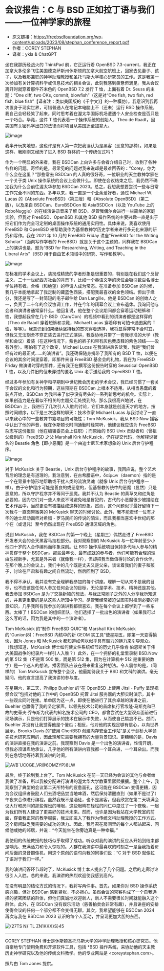 # 会议报告：C 与 BSD 正如拉丁语与我们——一位神学家的旅程

- 原文链接：<https://freebsdfoundation.org/wp-content/uploads/2023/08/stephan_conference_report.pdf>
- 作者：COREY STEPHAN
- 译者：ykla & ChatGPT

坐在我那历经战火的 ThinkPad 前，它正运行着 OpenBSD 7.3-current，我正在加拿大多伦多飞往美国德克萨斯州休斯顿的加拿大航空航班上，回家去见妻子、孩子，以及我那兼职的神学助理教授和圣托马斯大学核心研究员的工作。这是我第一次参加有关计算机科学或信息技术的相关会议，此刻我感到疲惫但满足。我从会议离开时就穿着那件芥末色的 OpenBSD 7.2 发行 T 恤，上面有着 Dr. Seuss 的主题：“One diff, two OKs, commit, blowfish”（这是对“One fish, two fish, red fish, blue fish”【译者注：类似美国版的《千字文》】的一种模仿）。我意识到我再次置身于现实世界，可惜普通人在笔记本电脑上不（还未）运行 BSD 操作系统，我自己会轻轻笑了起来，同时思考着在渥太华国际机场遭遇个人安全检查是否只是一个巧合。毕竟，这件 T 恤代表着一个操作系统的创始人，Theo de Raadt，因美国有关密码学出口的法律而将项目从美国迁至加拿大。

![image](https://github.com/FreeBSD-Ask/freebsd-journal-cn/assets/10327999/a2bda8be-bc86-45d0-945d-7883d255da25)

我半开玩笑地想，这也许是有人第一次把我误认为是黑客（恶意的那种）。如果是这样，我刚刚又经历了进入 BSD 群体的一个传统仪式吗？

作为一个明显的外来者，我在 BSDCan 上向许多与会者介绍自己时，收到了各种各样的问题。奇怪的是，最常见的问题对我来说却是最难回答的：“Corey，你为什么会在这里？”那些常去 BSDCan 的人真的很好奇，一位职业的天主教神学家在一个关于类 Unix 操作系统的会议上会做什么。即使在会议结束之后，我仍然不确定我为什么会前往渥太华参加 BSDCan 2023。总之，我想我想要尝试一些与日常工作完全不同的东西。多年以来，我一直是一个业余爱好者，通过 Michael W. Lucas 的《Absolute FreeBSD》（第三版）和《Absolute OpenBSD》（第二版），以及来自 BSDCan、EuroBSDCon 和 AsiaBSDCon（以及 YouTube 上的 RoboNuggie）的在线演讲录音来了解 BSD。尽管我偶尔会进行一些简单的家庭实验，但我对 FreeBSD、OpenBSD 和其他 BSD 操作系统的主要兴趣一直是出于把它们作为完全可定制的桌面操作系统的通用实用性。具体来说，我喜欢使用 FreeBSD 和 OpenBSD 来帮助我作为基督教神学历史学者来进行多元化来源的研究和写作。我在 2021 年 10 月的 FreeBSD Friday 讲座“FreeBSD for the Writing Scholar”（面向写作学者的 FreeBSD）就是关于这个主题的，同样我在 BSDCan 上的演讲也是，题为“BSD for Researching, Writing, and Teaching in the Liberal Arts”（BSD 用于自由艺术领域中的研究、写作和教学）。

![image](https://github.com/FreeBSD-Ask/freebsd-journal-cn/assets/10327999/b522a335-56b5-433f-a18c-1de23d482424)

在标准的学术会议上，装扮成精致的学者形象是很重要的，特别是在我们这个反智主义、二十一世纪西方社会的背景下，比如一个英语文学的岗位会吸引数百名博士学位持有者。合格（和绝望）的申请人成为常态。在准备参加 BSDCan 的时候，我几乎本能地拿起了我定制的藏蓝色西装，搭配我最喜欢的金色领结。但出于缘分，我还是写了一封简短的电子邮件给 Dan Langille，他是 BSDCan 的创始人之一，负责了二十年的会议协调工作，并在今年的闭幕会议上宣布退休。我询问他与会者和演讲者通常穿什么。他回复说，他在整个会议期间都会穿着运动短裤和 T 恤，我想起我曾在几个 BSD（Can/Con）的视频中看到的讲演者都是这样穿的（Theo de Raadt 穿着短裤和凉鞋，Michael Lucas 穿着印有可怕卡通图案的 T 恤，等等）。我意识到如果继续坚持我的首次穿着选择，我将显得非常不合时宜，但我又无法割舍不穿正装去进行正式演讲，我妥协地只带了一套我标准的大学（教学和会议）着装（在这种情况下，紫色的裤子和带有灰色麂皮鞋的紫色领结——没有外套）。哪怕有了这个改变，Michael Lucas 在我演讲后告诉我，我是“我们曾经有过的最正式……的演讲者”。我还确保随身携带了我所有的 BSD T 恤，以便在会议的其余时间里穿着，即那件来自 FreeBSD 基金会的礼物，我在为 FreeBSD Friday 做演讲时穿的那件，还有我正在撰写这份报告时穿的 Seussical OpenBSD T 恤，以及几件旧的但未穿过的匿名 Unix 老手送给我的 OpenBSD T 恤。

经过多年参加有关神学和早期到中世纪教会历史的学术会议，我已经习惯了一套关于会议的文化和行为预期，这些预期在 BSDCan 上根本不适用。从相当愚蠢的着装点开始，BSDCan 为我带来了似乎没有尽头的一系列新思考的机会。实际上，如果创造力是在看似不相关的主题交汇处找到的，那么我很高兴地说，在 BSDCan 上，我进行了几次引人入胜的讨论，它们本身就是创造天才的地方。按照时间顺序，以下是三次这样的聊天：技术作家 Michael Lucas 与我讨论了一直以来我心中的一些教育书籍项目的可能性；Tom McKusick，我从 BSD.Now 播客中认出了他的声音，我在休斯顿长时间通勤时经常听，他建议我应该为 FreeBSD 杂志写这份报告（他在编辑委员会上任职）；而原始的 BSD Unix 贡献者和（曾祖父级别的）FreeBSD 之父 Marshall Kirk McKusick，仍在提交代码，他解释说著名的 Beastie 角色【即小恶魔】是一个由迪士尼艺术家想象的 Unix 后台守护程序。

![image](https://github.com/FreeBSD-Ask/freebsd-journal-cn/assets/10327999/10500b8f-4ea9-4d6e-a188-12d24095dbff)

对于 McKusick 关于 Beastie，Unix 后台守护程序的故事，我回应说，整个艺术背后的理念是有道理的。我注意到，在古希腊语中，δαίμων（daemon）指的是一个在背景中隐形地帮助或干扰人类的流浪灵魂（就像 Unix 后台守护程序一样）。由于守护程序可能是善良的或恶意的，但基督教传统中的恶魔（显然）只是恶意的，所以守护程序并不等同于恶魔。我并不认为 Beastie 的黄草叉和红角是必要的，因为它们对一些人来说不可避免地是冒犯的，古代的小恶魔很少被描绘在艺术作品中，当然更没有被描绘成这样的形象。然而，这个问题似乎最好留待下一次我与一直面带微笑的 McKusick 聊天的时候讨论。此外，我不能责怪一位有才华的迪士尼动画师对希腊 - 罗马民间的传说的陌生，而且我相当喜欢中世纪的那个在（或诅咒）至今仍然出现在 FreeBSD 通讯区域的角色。

说到 McKusick，我在 BSDCan 的第一个晚上（星期三）偶然走进了 FreeBSD 开发者大会的全天黑客马拉松部分。我对观察到的 McKusick 与一位年龄至少小他四十岁的人合作编码而印象深刻。让 BSD 操作系统项目保持多代际人参与的精神贯穿于整个 BSDCan。那些最年长、最有成就的参与者，他们可能有合理的理由忽视新手，尤其是外来者（就像我一样），但却把我当做值得讨论的合作伙伴。在那个晚上的会议上，我们中的几个既是丈夫又是父亲，谈论着我们的妻子和孩子，讨论在严肃和有趣之间自然流动，然后回到了 BSD。

我不得不承认，我并没有完全理解我参加的每个讲座。理解一切从来不是我的目标，也不应该是任何人参加任何会议的目标，无论是学术、技术、精神还是其他。我去参加 BSDCan 是为了交换新颖的想法，与我正常圈子之外的人分享我所知道的，并且更重要的是从这些人所知中学习。尽管我经常被迫试图实时推测必要的背景知识，几乎我所有我参加的演讲我都很喜欢。我在每个会议上都学到了一些东西。太棒了！BSDCan 的组织团队，他们选择了一批出色的演讲者（如果我可以这么写的话，因为我是其中的一个演讲者）。

Tom  McKusick 的“制作 FreeBSD QUIC”和 Marshall Kirk McKusick 的“Gunion(8)：FreeBSD 内核中的新 GEOM 实工具”使星期五，即第一天变得愉快，因为 Jones 和 McKusick 都知道如何以似乎具有魔力的魅力来引导观众。 （我想知道，McKusick 博士如何使文件系统细节的历史几乎像肯·伯恩斯关于伟大美国战争的纪录片一样引人入胜？）此外，在一个拥挤的礼堂里录制 BSD.Now 的第 512 集（不是第 500 集，而是第 512 集，因为在计算机中 512 是重要的数字）是一个迷人的想法，播客团队应该在将来重复这种想法。令人震惊的是，（同样的）Tom McKusick 宣布整个会议，他最期待我关于 BSD 和文科的演讲。毫无疑问，他的宣言提高了我演讲的参与度。

在星期六，第二天，Philipp Buehler 的“在 OpenBSD 上使用 Jitsi - Puffy 呈现视频会议”包括对他的工作中的 OpenBSD 托管 Jitsi 服务器的大胆实时演示，其中一些观众同时连接。单单因为这一点，即使在他进行了其余卓越的演讲之前，Buehler 也赢得了我的坚定掌声。以领先技术公司的首席执行官埃隆·马斯克和已故的史蒂夫·乔布斯为代表的知名技术公司的 CEO，都曾尝试在大型观众面前进行现场演示，只是他们打算展示的技术在展示中失败，从而使自己尴尬不已。然而，Buehler 并没有让我觉得他是个傻瓜；相反，他对他的实现足够有信心，以向世界展示。Brooks Davis 的“使用 CheriBSD 创建内存安全工作站”是关于剑桥大学领先技术研究应用的，因此理解它需要我拥有的大量背景知识。更糟糕的是，Davis 的演讲直接在我的演讲之前。我观察到 Davis 是一个出色的演讲者，性情开朗，但我必须谦卑地承认，几乎他的所有演讲内容我都一个耳朵进，一个耳朵出。而我则在急切地等待着我演讲的时间。

![AVB`UC0GE_VR@6OMZYP}8LW](https://github.com/FreeBSD-Ask/freebsd-journal-cn/assets/10327999/13fadc10-c437-4eb5-926b-5e183c0b5c6f)


最后，终于轮到我上台了。Tom  McKusick 在前一天已经为会议的其他与会者给我做了准备，所以我被分配进行演讲的渥太华大学教室里熙熙攘攘。整个上午，我观察到了典型的会议第二天所特有的疲惫面孔，这可能在 BSDCan 变得更糟，因为会议组织者鼓励人们去酒吧品尝当地啤酒，然后保持清醒直到（如果不是过了）午夜来合作进行编程。虽然我既不是酒徒，也不是黑客，但我欣赏在第二天填满会议大厅和房间的那些惺忪的睡眼，这些眼睛在轻松的同仁中度过了一个夜晚，一起为我们所有人建设了更美好的技术未来。然而，也许是因为我站在大学教室的前面，穿着我正常的教学服装，我立即进入了我作为传统文科助理教授的工作方式。这个房间缺乏我需要的成功的活力。因此，我号召在房间里的每个人都站起来，问候他或她的邻居，并说：“今天能坐在你旁边真是一种幸福。”

我使用的传统教授的技巧似乎取得了成功。听众对我的演讲的反应从开始到结束都是响亮、充满活力和令人惊叹的。人群在我演讲中最喜欢的时刻之一是当我指着房间后面的录音摄像机，用这个原创的语句向我的同事们说：“C 对于 BSD 就像拉丁语对于我们一样。”

我的演讲问答环节超时了，McKusick 博士本人提出了几个问题。之后的走廊讨论很引人入胜。总的来说，我演讲的热烈欢迎使我感到高兴。

在没有明显的结论方式的情况下，我将写两件事。首先，如果你对 BSD 操作系统感兴趣，但对 BSDCan 感到紧张，不必担心。虽然会议的常客构成了一个自我选择的紧密团结的群体，但他们真诚地欢迎新人，新人不需要很长时间就能融入这个群体。此外，在 BSDCan 没有娱乐活动（慈善拍卖会非常有趣），并且讲座的安排使得会议的任何一个部分都不会变得无聊。其次，我希望能够在 BSDCan 2024 再次与我在 BSDCan 2023 认识的每个人互动，并呈现更加大胆的东西。


![(27TS N}`TL ZN1KKX}S}45](https://github.com/FreeBSD-Ask/freebsd-journal-cn/assets/10327999/c487b48f-220f-4b48-b4a9-20cd7902b279)


---

COREY STEPHAN 博士是休斯顿圣托马斯大学的神学助理教授和核心研究员。他自豪地专门使用免费和开源软件工具，包括 \*BSD 操作系统，来协助他的天主教历史神学研究以及他的传统文科教学。他的专业网站是 <coreystephan.com>。

照片由 Tom Jones 提供。

